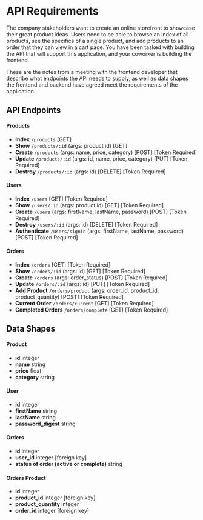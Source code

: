 # API Requirements
The company stakeholders want to create an online storefront to showcase their great product ideas. Users need to be able to browse an index of all products, see the specifics of a single product, and add products to an order that they can view in a cart page. You have been tasked with building the API that will support this application, and your coworker is building the frontend.

These are the notes from a meeting with the frontend developer that describe what endpoints the API needs to supply, as well as data shapes the frontend and backend have agreed meet the requirements of the application. 

## API Endpoints
#### Products
- **Index** <code>/products</code> [GET]
- **Show** <code>/products/:id</code> (args: product id) [GET]
- **Create** <code>/products</code> (args: name, price, category) [POST] [Token Required]
- **Update** <code>/products/:id</code> (args: id, name, price, category) [PUT] [Token Required]
- **Destroy** <code>/products/:id</code> (args: id) [DELETE] [Token Required]

#### Users
- **Index** <code>/users</code> [GET] [Token Required]
- **Show** <code>/users/:id</code> (args: product id) [GET] [Token Required]
- **Create** <code>/users</code> (args: firstName, lastName, password) [POST] [Token Required]
- **Destroy** <code>/users/:id</code> (args: id) [DELETE] [Token Required]
- **Authenticate** <code>/users/signin</code> (args: firstName, lastName, password) [POST] [Token Required]

#### Orders
- **Index** <code>/orders</code> [GET] [Token Required]
- **Show** <code>/orders/:id</code> (args: id) [GET] [Token Required]
- **Create** <code>/orders</code> (args: order_status) [POST] [Token Required]
- **Update** <code>/orders/:id</code> (args: id) [PUT] [Token Required]
- **Add Product** <code>/orders/product</code> (args: order_id, product_id, product_quantity) [POST] [Token Required]
- **Current Order** <code>/orders/current</code> [GET] [Token Required]
- **Completed Orders** <code>/orders/complete</code> [GET] [Token Required]

## Data Shapes
#### Product
-  **id** integer
- **name** string
- **price** float
- **category** string

#### User
- **id** integer
- **firstName** string
- **lastName** string
- **password_digest** string

#### Orders
- **id** integer
- **user_id** integer [foreign key]
- **status of order (active or complete)** string

#### Orders Product
- **id** integer
- **product_id** integer [foreign key]
- **product_quantity** integer
- **order_id** integer [foreign key]
